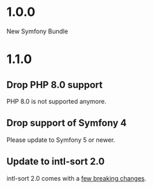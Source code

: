 # 1.0.0

New Symfony Bundle

# 1.1.0

## Drop PHP 8.0 support

PHP 8.0 is not supported anymore.

## Drop support of Symfony 4

Please update to Symfony 5 or newer.

## Update to intl-sort 2.0

intl-sort 2.0 comes with a [few breaking changes](https://github.com/SenseException/intl-sort/blob/2.0.0/UPGRADE.md).
